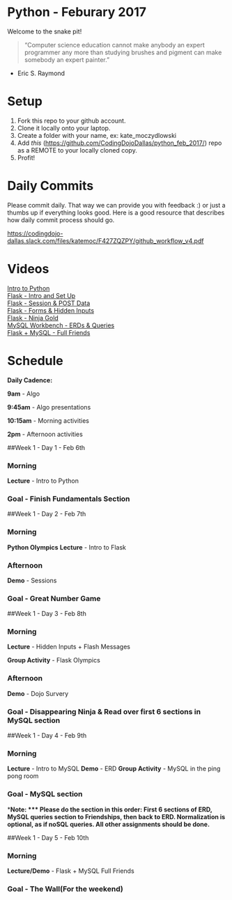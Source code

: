 Python - Feburary 2017
====================

Welcome to the snake pit! 

> “Computer science education cannot make anybody an expert programmer any more than studying brushes and pigment can make somebody an expert painter.”
- Eric S. Raymond

# Setup
 1. Fork this repo to your github account.
 2. Clone it locally onto your laptop.
 3. Create a folder with your name, ex: kate_moczydlowski
 4. Add *this* (https://github.com/CodingDojoDallas/python_feb_2017/) repo as a REMOTE to your locally cloned copy.
 5. Profit!
 
# Daily Commits

Please commit daily. That way we can provide you with feedback :) or just a thumbs up if everything looks good. Here is a good resource that describes how daily commit process should go.

https://codingdojo-dallas.slack.com/files/katemoc/F427ZQZPY/github_workflow_v4.pdf

# Videos
[Intro to Python](https://www.youtube.com/watch?v=aSOXz-o6qBo "Intro to Python") <br>
[Flask - Intro and Set Up](https://www.youtube.com/watch?v=0B91ls_C5mU "Flask - Intro and Set Up") <br>
[Flask - Session & POST Data](https://www.youtube.com/watch?v=ue4xuCplDJ0 "Flask - Session & POST Data") <br>
[Flask - Forms & Hidden Inputs](https://www.youtube.com/watch?v=2Dl5iWPH9Do "Flask - Forms & Hidden Inputs") <br>
[Flask - Ninja Gold](https://www.youtube.com/watch?v=y9ud060bhhI "Flask - Ninja Gold") <br>
[MySQL Workbench - ERDs & Queries](https://youtu.be/lDbMPBhMFWE "MySQL Workbench - ERDs & Queries")<br>
[Flask + MySQL - Full Friends](https://www.youtube.com/watch?v=TGj9lp1hedc "Flask + MySQL - Full Friends")<br>


# Schedule

**Daily Cadence:**

**9am** - Algo

**9:45am** - Algo presentations

**10:15am** - Morning activities

**2pm** - Afternoon activities


##Week 1 - Day 1 - Feb 6th

### Morning
**Lecture** - Intro to Python

### Goal - Finish Fundamentals Section

##Week 1 - Day 2 - Feb 7th

### Morning
**Python Olympics**
**Lecture** - Intro to Flask

### Afternoon

**Demo** - Sessions

### Goal - Great Number Game


##Week 1 - Day 3 - Feb 8th

### Morning
**Lecture** - Hidden Inputs + Flash Messages

**Group Activity** - Flask Olympics

### Afternoon

**Demo** - Dojo Survery

### Goal - Disappearing Ninja & Read over first 6 sections in MySQL section


##Week 1 - Day 4 - Feb 9th

### Morning
**Lecture** - Intro to MySQL
**Demo** - ERD
**Group Activity** - MySQL in the ping pong room

### Goal - MySQL section

***Note: *** Please do the section in this order: First 6 sections of ERD, MySQL queries section to Friendships, then back to ERD. Normalization is optional, as if noSQL queries. All other assignments should be done.**


##Week 1 - Day 5 - Feb 10th

### Morning
**Lecture/Demo** - Flask + MySQL Full Friends

### Goal - The Wall(For the weekend)

 


